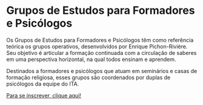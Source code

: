 # Grupos de Estudos para Formadores e Psicólogos

Os Grupos de Estudos para Formadores e Psicólogos têm como referência teórica os grupos operativos, desenvolvidos por Enrique Pichon-Rivière. Seu objetivo é articular a formação continuada com a circulação de saberes em uma perspectiva horizontal, na qual todos ensinam e aprendem.

Destinados a formadores e psicólogos que atuam em seminários e casas de formação religiosa, esses grupos são coordenados por duplas de psicólogos da equipe do ITA.

[Para se inscrever, clique aqui!](https://forms.gle/TtEcQth8Y8if2Mgu6)

